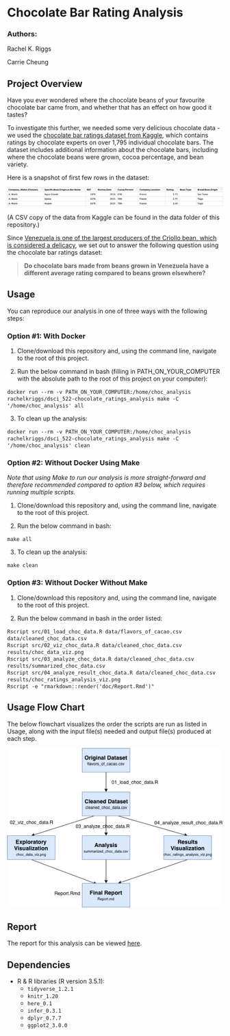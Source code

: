 # Chocolate Bar Rating Analysis

### Authors:
Rachel K. Riggs

Carrie Cheung

## Project Overview

Have you ever wondered where the chocolate beans of your favourite chocolate bar came from, and whether that has an effect on how good it tastes?

To investigate this further, we needed some very delicious chocolate data - we used the [chocolate bar ratings dataset from Kaggle](https://www.kaggle.com/rtatman/chocolate-bar-ratings), which contains ratings by chocolate experts on over 1,795 individual chocolate bars. The dataset includes additional information about the chocolate bars, including where the chocolate beans were grown, cocoa percentage, and bean variety.

Here is a snapshot of first few rows in the dataset:

![](imgs/choc_data_head.png)

(A CSV copy of the data from Kaggle can be found in the data folder of this repository.)

Since [Venezuela is one of the largest producers of the Criollo bean, which is considered a delicacy](https://en.wikipedia.org/wiki/Cocoa_bean), we set out to answer the following question using the chocolate bar ratings dataset:

>**Do chocolate bars made from beans grown in Venezuela have a different average rating compared to beans grown elsewhere?**

## Usage

You can reproduce our analysis in one of three ways with the following steps:

### Option #1: With Docker

1. Clone/download this repository and, using the command line, navigate to the root of this project.

2. Run the below command in bash (filling in PATH_ON_YOUR_COMPUTER with the absolute path to the root of this project on your computer):

```
docker run --rm -v PATH_ON_YOUR_COMPUTER:/home/choc_analysis rachelkriggs/dsci_522-chocolate_ratings_analysis make -C '/home/choc_analysis' all
```

3. To clean up the analysis:

```
docker run --rm -v PATH_ON_YOUR_COMPUTER:/home/choc_analysis rachelkriggs/dsci_522-chocolate_ratings_analysis make -C '/home/choc_analysis' clean
```

### Option #2: Without Docker Using Make
_Note that using Make to run our analysis is more straight-forward and therefore recommended compared to option #3 below, which requires running multiple scripts._
1. Clone/download this repository and, using the command line, navigate to the root of this project.

2. Run the below command in bash:

```
make all
```

3. To clean up the analysis:

```
make clean
```

### Option #3: Without Docker Without Make

1. Clone/download this repository and, using the command line, navigate to the root of this project.

2. Run the below command in bash in the order listed:

```
Rscript src/01_load_choc_data.R data/flavors_of_cacao.csv data/cleaned_choc_data.csv
Rscript src/02_viz_choc_data.R data/cleaned_choc_data.csv results/choc_data_viz.png
Rscript src/03_analyze_choc_data.R data/cleaned_choc_data.csv results/summarized_choc_data.csv
Rscript src/04_analyze_result_choc_data.R data/cleaned_choc_data.csv results/choc_ratings_analysis_viz.png
Rscript -e "rmarkdown::render('doc/Report.Rmd')"
```

## Usage Flow Chart

The below flowchart visualizes the order the scripts are run as listed in Usage, along with the input file(s) needed and output file(s) produced at each step.

![](imgs/flowchart.png)

## Report

The report for this analysis can be viewed [here](https://github.com/UBC-MDS/DSCI_522-Chocolate_Ratings_Analysis/blob/master/doc/Report.md).

## Dependencies
- R & R libraries (R version 3.5.1):
    - `tidyverse_1.2.1`
    - `knitr_1.20`
    - `here_0.1`
    - `infer_0.3.1`
    - `dplyr_0.7.7`
    - `ggplot2_3.0.0`
